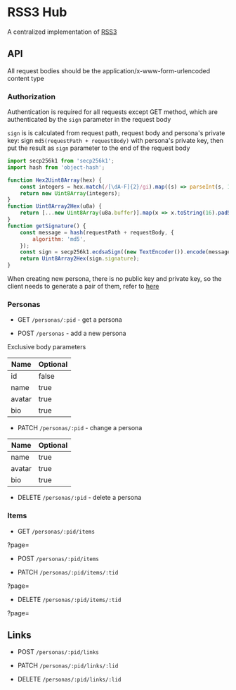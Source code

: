 # RSS3 Hub

A centralized implementation of [RSS3](https://github.com/NaturalSelectionLabs/RSS3)

## API

All request bodies should be the application/x-www-form-urlencoded content type

### Authorization

Authentication is required for all requests except GET method, which are authenticated by the `sign` parameter in the request body

`sign` is is calculated from request path, request body and persona's private key: sign `md5(requestPath + requestBody)` with persona's private key, then put the result as `sign` parameter to the end of the request body

```js
import secp256k1 from 'secp256k1';
import hash from 'object-hash';

function Hex2Uint8Array(hex) {
    const integers = hex.match(/[\dA-F]{2}/gi).map((s) => parseInt(s, 16));
    return new Uint8Array(integers);
}
function Uint8Array2Hex(u8a) {
    return [...new Uint8Array(u8a.buffer)].map(x => x.toString(16).padStart(2, '0')).join('');
}
function getSignature() {
    const message = hash(requestPath + requestBody, {
        algorithm: 'md5',
    });
    const sign = secp256k1.ecdsaSign((new TextEncoder()).encode(message), Hex2Uint8Array(privatekey));
    return Uint8Array2Hex(sign.signature);
}
```

When creating new persona, there is no public key and private key, so the client needs to generate a pair of them, refer to [here](https://github.com/cryptocoinjs/secp256k1-node#private-key-generation-public-key-creation-signature-creation-signature-verification)

### Personas

- GET `/personas/:pid` - get a persona

- POST `/personas` - add a new persona

Exclusive body parameters

| Name   | Optional |
| ------ | -------- |
| id     | false    |
| name   | true     |
| avatar | true     |
| bio    | true     |

- PATCH `/personas/:pid` - change a persona

| Name   | Optional |
| ------ | -------- |
| name   | true     |
| avatar | true     |
| bio    | true     |

- DELETE `/personas/:pid` - delete a persona

### Items

- GET `/personas/:pid/items`

?page=

- POST `/personas/:pid/items`

- PATCH `/personas/:pid/items/:tid`

?page=

- DELETE `/personas/:pid/items/:tid`

?page=

## Links

- POST `/personas/:pid/links`

- PATCH `/personas/:pid/links/:lid`

- DELETE `/personas/:pid/links/:lid`
